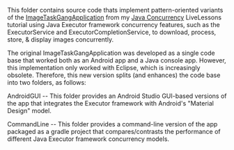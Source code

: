 This folder contains source code thats implement pattern-oriented
variants of the
[ImageTaskGangApplication](https://github.com/douglascraigschmidt/LiveLessons/tree/master/ImageTaskGangApplication)
from my [Java
Concurrency](http://www.dre.vanderbilt.edu/~schmidt/LiveLessons/CPiJava/)
LiveLessons tutorial using Java Executor framework concurrency
features, such as the ExecutorService and ExecutorCompletionService,
to download, process, store, & display images concurrently.  

The original ImageTaskGangApplication was developed as a single code
base that worked both as an Android app and a Java console app.
However, this implementation only worked with Eclipse, which is
increasingly obsolete.  Therefore, this new version splits (and
enhances) the code base into two folders, as follows:

AndroidGUI -- This folder provides an Android Studio GUI-based
versions of the app that integrates the Executor framework with
Android's "Material Design" model.

CommandLine -- This folder provides a command-line version of the app
packaged as a gradle project that compares/contrasts the performance
of different Java Executor framework concurrency models.


